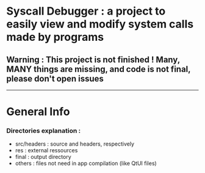 # Syscall Debugger : a project to easily view and modify system calls made by programs

## Warning : This project is not finished ! Many, MANY things are missing, and code is not final, please don't open issues

------------------

# General Info


### Directories explanation :
- src/headers : source and headers, respectively
- res : external ressources
- final : output directory
- others : files not need in app compilation (like QtUI files)
